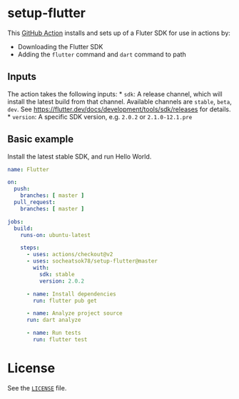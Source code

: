 # setup-flutter

This [GitHub Action]() installs and sets up of a Fluter SDK for use in actions by:

* Downloading the Flutter SDK
* Adding the `flutter` command and `dart` command to path

## Inputs

The action takes the following inputs:
    * `sdk`: A release channel, which will install the latest build from that channel.
      Available channels are `stable`, `beta`, `dev`. See
      https://flutter.dev/docs/development/tools/sdk/releases for details.
    * `version`: A specific SDK version, e.g. `2.0.2` or `2.1.0-12.1.pre`

## Basic example

Install the latest stable SDK, and run Hello World.

```yml
name: Flutter

on:
  push:
    branches: [ master ]
  pull_request:
    branches: [ master ]

jobs:
  build:
    runs-on: ubuntu-latest

    steps:
      - uses: actions/checkout@v2
      - uses: socheatsok78/setup-flutter@master
        with:
          sdk: stable
          version: 2.0.2

      - name: Install dependencies
        run: flutter pub get

      - name: Analyze project source
      run: dart analyze

      - name: Run tests
        run: flutter test
```

# License

See the [`LICENSE`](LICENSE) file.
